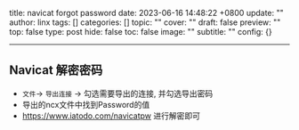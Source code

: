 title: navicat forgot password
date: 2023-06-16 14:48:22 +0800
update: ""
author: linx
tags: []
categories: []
topic: ""
cover: ""
draft: false
preview: ""
top: false
type: post
hide: false
toc: false
image: ""
subtitle: ""
config: {}


---



## Navicat 解密密码

-  `文件`-> `导出连接` -> 勾选需要导出的连接, 并勾选导出密码
- 导出的ncx文件中找到Password的值
- https://www.iatodo.com/navicatpw 进行解密即可
